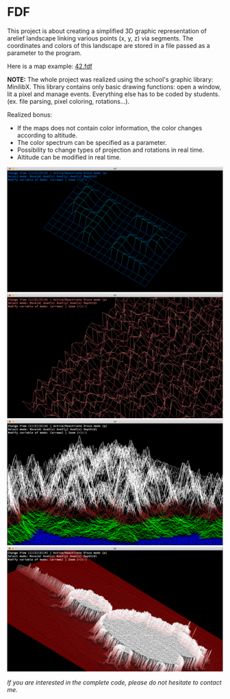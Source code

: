 # FDF

This project is about creating a simplified 3D graphic representation of arelief landscape
linking various points (x, y, z) via segments.
The coordinates and colors of this landscape are stored in a file passed as a parameter to the program.

Here is a map example: [42.fdf](map_examples/42.fdf)

__NOTE:__
The whole project was realized using the school's graphic library: MinilibX.
This library contains only basic drawing functions: open a window, lit a pixel and manage events.
Everything else has to be coded by students. (ex. file parsing, pixel coloring, rotations...).

Realized bonus:
- If the maps does not contain color information, the color changes according to altitude.
- The color spectrum can be specified as a parameter.
- Possibility to change types of projection and rotations in real time.
- Altitude can be modified in real time.

![alt text](screens/screen1.png)
![alt text](screens/screen2.png)
![alt text](screens/screen3.png)
![alt text](screens/screen4.png)




_If you are interested in the complete code, please do not hesitate to contact me._
